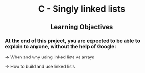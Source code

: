 <h1 align=center>C - Singly linked lists</h1>
<h2 align=center>Learning Objectives</h2>

<h3>At the end of this project, you are expected to be able to explain to anyone, without the help of Google:</h3>

→ When and why using linked lists vs arrays

→ How to build and use linked lists
